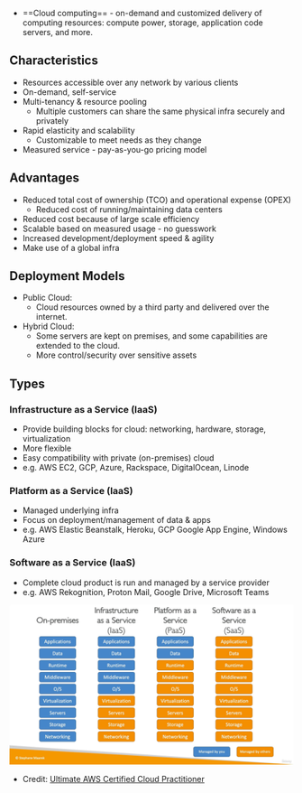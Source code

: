 - ==Cloud computing== - on-demand and customized delivery of computing resources: compute power, storage, application code servers, and more.
## Characteristics

- Resources accessible over any network by various clients
- On-demand, self-service
- Multi-tenancy & resource pooling
    - Multiple customers can share the same physical infra securely and privately
- Rapid elasticity and scalability
    - Customizable to meet needs as they change
- Measured service - pay-as-you-go pricing model
## Advantages

- Reduced total cost of ownership (TCO) and operational expense (OPEX)
    - Reduced cost of running/maintaining data centers
- Reduced cost because of large scale efficiency
- Scalable based on measured usage - no guesswork
- Increased development/deployment speed & agility
- Make use of a global infra
## Deployment Models

- Public Cloud:
    - Cloud resources owned by a third party and delivered over the internet.
- Hybrid Cloud:
    - Some servers are kept on premises, and some capabilities are extended to the cloud.
    - More control/security over sensitive assets
## Types

### Infrastructure as a Service (IaaS)

- Provide building blocks for cloud: networking, hardware, storage, virtualization
- More flexible
- Easy compatibility with private (on-premises) cloud
- e.g. AWS EC2, GCP, Azure, Rackspace, DigitalOcean, Linode
### Platform as a Service (IaaS)

- Managed underlying infra
- Focus on deployment/management of data & apps
- e.g. AWS Elastic Beanstalk, Heroku, GCP Google App Engine, Windows Azure
### Software as a Service (IaaS)

- Complete cloud product is run and managed by a service provider
- e.g. AWS Rekognition, Proton Mail, Google Drive, Microsoft Teams

![Types of Cloud Computing](Assets/Images/aws.cloud-computing-types.jpg)
- Credit: [Ultimate AWS Certified Cloud Practitioner](https://www.udemy.com/course/aws-certified-cloud-practitioner-new/)